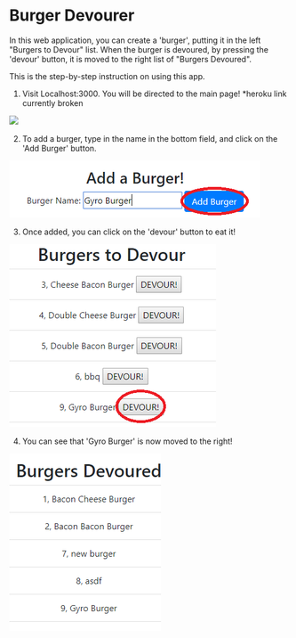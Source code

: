 # Burger Devourer
In this web application, you can create a 'burger', putting it in the left 
"Burgers to Devour" list. When the burger is devoured, by pressing the 'devour' button,
it is moved to the right list of "Burgers Devoured".

This is the step-by-step instruction on using this app.

1. Visit Localhost:3000. You will be directed to the main page! *heroku link currently broken
<img src="./public/assets/img/maingpage.PNG">

2. To add a burger, type in the name in the bottom field, and click on the 'Add Burger' button.
<img src="./public/assets/img/add.PNG">

3. Once added, you can click on the 'devour' button to eat it!
<img src="./public/assets/img/todevour.PNG">

4. You can see that 'Gyro Burger' is now moved to the right!
<img src="./public/assets/img/ate.PNG">
